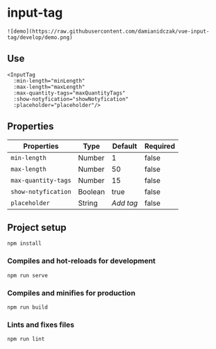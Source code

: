 # input-tag
```
![demo](https://raw.githubusercontent.com/damianidczak/vue-input-tag/develop/demo.png)
```
## Use
```
<InputTag
  :min-length="minLength"
  :max-length="maxLength"
  :max-quantity-tags="maxQuantityTags"
  :show-notyfication="showNotyfication"
  :placeholder="placeholder"/>
```
## Properties

| Properties | Type | Default | Required |
| --- | --- | --- | --- |
| `min-length` | Number | 1 | false |
| `max-length` | Number | 50 | false |
| `max-quantity-tags` | Number | 15 | false |
| `show-notyfication` | Boolean | true | false |
| `placeholder` | String | *Add tag* | false |

## Project setup
```
npm install
```

### Compiles and hot-reloads for development
```
npm run serve
```

### Compiles and minifies for production
```
npm run build
```

### Lints and fixes files
```
npm run lint
```
